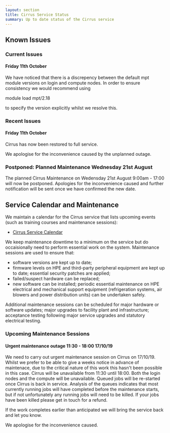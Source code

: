 ```yaml
---
layout: section
title: Cirrus Service Status
summary: Up to date status of the Cirrus service
---
```


## Known Issues

### Current Issues

#### Friday 11th October

We have noticed that there is a discrepency between the default mpt module versions on login and compute nodes.
In order to ensure consistency we would recommend using

  module load mpt/2.18 
  
to specify the version explicitly whilst we resolve this.

### Recent Issues

#### Friday 11th October

Cirrus has now been restored to full service.

We apologise for the inconvenience caused by the unplanned outage.

### Postponed: Planned Maintenance Wednesday 21st August

The planned Cirrus Maintenance on Wedensday 21st August  9:00am - 17:00  will now be postponed.
Apologies for the inconvenience caused and further notification will be sent once we have confirmed the new date. 

## Service Calendar and Maintenance

We maintain a calendar for the Cirrus service that lists upcoming events (such
as training courses and maintenance sessions):

- [Cirrus Service Calendar](calendar.html)

We keep maintenance downtime to a minimum on the service but do occaisionally
need to perform essential work on the system. Maintenance sessions are used to 
ensure that:

* software versions are kept up to date;
* firmware levels on HPE and third-party peripheral equipment are kept up to date;
essential security patches are applied;
* failed/suspect hardware can be replaced;
* new software can be installed;
periodic essential maintenance on HPE electrical and mechanical support equipment (refrigeration systems, air blowers and power distribution units) can be undertaken safely.

Additional maintenance sessions can be scheduled for major hardware or software updates; major upgrades to facility plant and infrastructure; acceptance testing following major service upgrades and statutory electrical testing.

### Upcoming Maintenance Sessions

#### Urgent maintenance outage 11:30 - 18:00 17/10/19 ####

We need to carry out urgent maintenance session on Cirrus on 17/10/19.  Whilst we prefer to be able to give a weeks notice in advance of maintenace, due to the critical nature of this work this hasn't been possible in this case.  Cirrus will be unavailable from 11:30 until 18:00.  Both the login nodes and the compute will be unavailable.  Queued jobs will be re-started once Cirrus is back in service.  Analysis of the queues indicates that most currently running jobs will have completed before the maintenance starts, but if not unfortunately any running jobs will need to be killed.  If your jobs have been killed please get in touch for a refund.

If the work completes earlier than anticipated we will bring the service back and let you know.

We apologise for the inconvenience caused.





